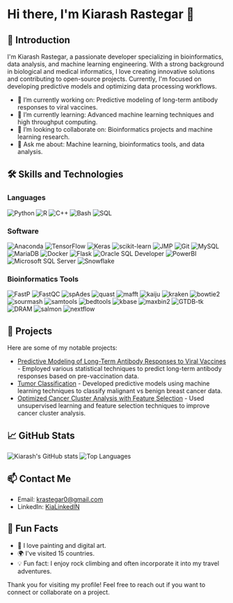 # Hi there, I'm Kiarash Rastegar 👋

## 🌟 Introduction
I'm Kiarash Rastegar, a passionate developer specializing in bioinformatics, data analysis, and machine learning engineering. With a strong background in biological and medical informatics, I love creating innovative solutions and contributing to open-source projects. Currently, I'm focused on developing predictive models and optimizing data processing workflows.

- 🔭 I’m currently working on: Predictive modeling of long-term antibody responses to viral vaccines.
- 🌱 I’m currently learning: Advanced machine learning techniques and high throughput computing.
- 👯 I’m looking to collaborate on: Bioinformatics projects and machine learning research.
- 💬 Ask me about: Machine learning, bioinformatics tools, and data analysis.

## 🛠️ Skills and Technologies

### Languages
![Python](https://img.shields.io/badge/Python-3776AB?style=flat&logo=python&logoColor=white)
![R](https://img.shields.io/badge/R-276DC3?style=flat&logo=r&logoColor=white)
![C++](https://img.shields.io/badge/C++-00599C?style=flat&logo=cplusplus&logoColor=white)
![Bash](https://img.shields.io/badge/Bash-4EAA25?style=flat&logo=gnu-bash&logoColor=white)
![SQL](https://img.shields.io/badge/SQL-4479A1?style=flat&logo=sql&logoColor=white)

### Software
![Anaconda](https://img.shields.io/badge/Anaconda-44A833?style=flat&logo=anaconda&logoColor=white)
![TensorFlow](https://img.shields.io/badge/TensorFlow-FF6F00?style=flat&logo=tensorflow&logoColor=white)
![Keras](https://img.shields.io/badge/Keras-D00000?style=flat&logo=keras&logoColor=white)
![scikit-learn](https://img.shields.io/badge/scikit--learn-F7931E?style=flat&logo=scikitlearn&logoColor=white)
![JMP](https://img.shields.io/badge/JMP-0176C1?style=flat&logo=sas&logoColor=white)
![Git](https://img.shields.io/badge/Git-F05032?style=flat&logo=git&logoColor=white)
![MySQL](https://img.shields.io/badge/MySQL-4479A1?style=flat&logo=mysql&logoColor=white)
![MariaDB](https://img.shields.io/badge/MariaDB-003545?style=flat&logo=mariadb&logoColor=white)
![Docker](https://img.shields.io/badge/Docker-2496ED?style=flat&logo=docker&logoColor=white)
![Flask](https://img.shields.io/badge/Flask-000000?style=flat&logo=flask&logoColor=white)
![Oracle SQL Developer](https://img.shields.io/badge/Oracle_SQL_Developer-F80000?style=flat&logo=oracle&logoColor=white)
![PowerBI](https://img.shields.io/badge/PowerBI-F2C811?style=flat&logo=powerbi&logoColor=white)
![Microsoft SQL Server](https://img.shields.io/badge/Microsoft_SQL_Server-CC2927?style=flat&logo=microsoftsqlserver&logoColor=white)
![Snowflake](https://img.shields.io/badge/Snowflake-29B5E8?style=flat&logo=snowflake&logoColor=white)

### Bioinformatics Tools
![FastP](https://img.shields.io/badge/FastP-1572B6?style=flat&logo=fastp&logoColor=white) 
![FastQC](https://img.shields.io/badge/FastQC-0096D6?style=flat&logo=fastqc&logoColor=white) 
![spAdes](https://img.shields.io/badge/spAdes-4B8BBE?style=flat&logo=spades&logoColor=white)
![quast](https://img.shields.io/badge/quast-4B8BBE?style=flat&logo=quast&logoColor=white)
![mafft](https://img.shields.io/badge/mafft-4B8BBE?style=flat&logo=mafft&logoColor=white) 
![kaiju](https://img.shields.io/badge/kaiju-4B8BBE?style=flat&logo=kaiju&logoColor=white) 
![kraken](https://img.shields.io/badge/kraken-4B8BBE?style=flat&logo=kraken&logoColor=white)
![bowtie2](https://img.shields.io/badge/bowtie2-4B8BBE?style=flat&logo=bowtie2&logoColor=white)
![sourmash](https://img.shields.io/badge/sourmash-4B8BBE?style=flat&logo=sourmash&logoColor=white)
![samtools](https://img.shields.io/badge/samtools-4B8BBE?style=flat&logo=samtools&logoColor=white)
![bedtools](https://img.shields.io/badge/bedtools-4B8BBE?style=flat&logo=bedtools&logoColor=white)
![kbase](https://img.shields.io/badge/kbase-4B8BBE?style=flat&logo=kbase&logoColor=white) 
![maxbin2](https://img.shields.io/badge/maxbin2-4B8BBE?style=flat&logo=maxbin2&logoColor=white)
![GTDB-tk](https://img.shields.io/badge/GTDB--tk-4B8BBE?style=flat&logo=gtdb-tk&logoColor=white)
![DRAM](https://img.shields.io/badge/DRAM-4B8BBE?style=flat&logo=dram&logoColor=white)
![salmon](https://img.shields.io/badge/salmon-4B8BBE?style=flat&logo=salmon&logoColor=white)
![nextflow](https://img.shields.io/badge/nextflow-4B8BBE?style=flat&logo=nextflow&logoColor=white)

## 🚀 Projects
Here are some of my notable projects:
- [Predictive Modeling of Long-Term Antibody Responses to Viral Vaccines](https://colab.research.google.com/drive/1L2FKnlWWphCRIgh5LXKymLgeI-3RhlN5?usp=sharing) - Employed various statistical techniques to predict long-term antibody responses based on pre-vaccination data.
- [Tumor Classification](https://colab.research.google.com/drive/12f7J5FHwg043vFNRnTRNlCgEOc9r-_YT) - Developed predictive models using machine learning techniques to classify malignant vs benign breast cancer data.
- [Optimized Cancer Cluster Analysis with Feature Selection](https://krastegar.github.io/Data_Analysis_withR/) - Used unsupervised learning and feature selection techniques to improve cancer cluster analysis.

## 📈 GitHub Stats
![Kiarash's GitHub stats](https://github-readme-stats.vercel.app/api?username=krastegar&show_icons=true&theme=radical)
![Top Languages](https://github-readme-stats.vercel.app/api/top-langs/?username=krastegar&layout=compact&theme=radical)

## 📫 Contact Me
- Email: krastegar0@gmail.com
- LinkedIn: [KiaLinkedIN](https://www.linkedin.com/in/kia-rast/)

## 🌱 Fun Facts
- 🎨 I love painting and digital art.
- 🌍 I've visited 15 countries.
- 💡 Fun fact: I enjoy rock climbing and often incorporate it into my travel adventures.

Thank you for visiting my profile! Feel free to reach out if you want to connect or collaborate on a project.
